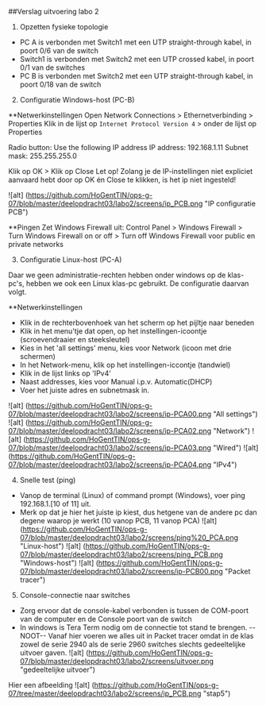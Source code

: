 ##Verslag uitvoering labo 2

1. Opzetten fysieke topologie
  * PC A is verbonden met Switch1 met een UTP straight-through kabel, in poort 0/6 van de switch
  * Switch1 is verbonden met Switch2 met een UTP crossed kabel, in poort 0/1 van de switches
  * PC B is verbonden met Switch2 met een UTP straight-through kabel, in poort 0/18 van de switch

2. Configuratie Windows-host (PC-B)

**Netwerkinstellingen
Open Network Connections > Ethernetverbinding > Properties 
Klik in de lijst op `Internet Protocol Version 4` > onder de lijst op Properties

Radio button: Use the following IP address
IP address: 192.168.1.11
Subnet mask: 255.255.255.0

Klik op OK > Klik op Close
Let op! Zolang je de IP-instellingen niet expliciet aanvaard hebt door op OK én Close te klikken, is het ip niet ingesteld!

![alt] (https://github.com/HoGentTIN/ops-g-07/blob/master/deelopdracht03/labo2/screens/ip_PCB.png "IP configuratie PCB")

**Pingen
Zet Windows Firewall uit: Control Panel > Windows Firewall > Turn Windows Firewall on or off > Turn off Windows Firewall voor public en private networks

3. Configuratie Linux-host (PC-A)

Daar we geen administratie-rechten hebben onder windows op de klas-pc's, hebben we ook een Linux klas-pc gebruikt. De configuratie daarvan volgt.

**Netwerkinstellingen

  * Klik in de rechterbovenhoek van het scherm op het pijltje naar beneden
  * Klik in het menu'tje dat open, op het instellingen-icoontje (scroevendraaier en steeksleutel)
  * Kies in het 'all settings' menu, kies voor Network (icoon met drie schermen)
  * In het Network-menu, klik op het instellingen-iccontje (tandwiel)
  * Klik in de lijst links op 'IPv4'
  * Naast addresses, kies voor Manual i.p.v. Automatic(DHCP)
  * Voer het juiste adres en subnetmask in.

![alt] (https://github.com/HoGentTIN/ops-g-07/blob/master/deelopdracht03/labo2/screens/ip-PCA00.png "All settings")
![alt] (https://github.com/HoGentTIN/ops-g-07/blob/master/deelopdracht03/labo2/screens/ip-PCA02.png "Network")
![alt] (https://github.com/HoGentTIN/ops-g-07/blob/master/deelopdracht03/labo2/screens/ip-PCA03.png "Wired")
![alt] (https://github.com/HoGentTIN/ops-g-07/blob/master/deelopdracht03/labo2/screens/ip-PCA04.png "IPv4")


4. Snelle test (ping)
  * Vanop de terminal (Linux) of command prompt (Windows), voer ping 192.168.1.[10 of 11] uit.
   * Merk op dat je hier het juiste ip kiest, dus hetgene van de andere pc dan degene waarop je werkt (10 vanop PCB, 11 vanop PCA)
![alt] (https://github.com/HoGentTIN/ops-g-07/blob/master/deelopdracht03/labo2/screens/ping%20_PCA.png "Linux-host")
![alt] (https://github.com/HoGentTIN/ops-g-07/blob/master/deelopdracht03/labo2/screens/ping_PCB.png "Windows-host")
![alt] (https://github.com/HoGentTIN/ops-g-07/blob/master/deelopdracht03/labo2/screens/ip-PCB00.png "Packet tracer")

5. Console-connectie naar switches
  * Zorg ervoor dat de console-kabel verbonden is tussen de COM-poort van de computer en de Console poort van de switch
  * In windows is Tera Term nodig om de connectie tot stand te brengen.
--NOOT-- Vanaf hier voeren we alles uit in Packet tracer omdat in de klas zowel de serie 2940 als de serie 2960 switches slechts gedeeltelijke uitvoer gaven.
![alt] (https://github.com/HoGentTIN/ops-g-07/blob/master/deelopdracht03/labo2/screens/uitvoer.png "gedeeltelijke uitvoer")




Hier een afbeelding
![alt] (https://github.com/HoGentTIN/ops-g-07/tree/master/deelopdracht03/labo2/screens/ip_PCB.png "stap5")
